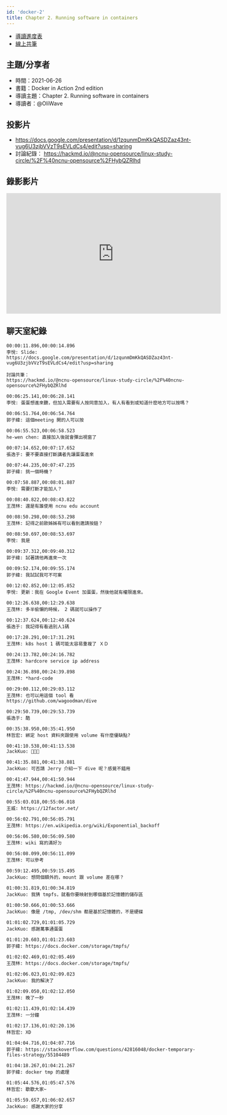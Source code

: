 ```yaml
---
id: 'docker-2'
title: Chapter 2. Running software in containers
---
```


- [導讀進度表](https://docs.google.com/spreadsheets/d/1xjz22UDz_vKW92dJpnGysNCtFiSCYz_wbkHD4B1EQ-0/edit#gid=1726791362)
- [線上共筆](https://hackmd.io/@ncnu-opensource/linux-study-circle/)

## 主題/分享者

- 時間：2021-06-26
- 書籍：Docker in Action 2nd edition
- 導讀主題：Chapter 2. Running software in containers
- 導讀者：@OliWave

## 投影片

- https://docs.google.com/presentation/d/1zqunmDmKkQASDZaz43nt-vug6U3zjbVVzT9sEVLdCs4/edit?usp=sharing
- 討論紀錄： https://hackmd.io/@ncnu-opensource/linux-study-circle/%2F%40ncnu-opensource%2FHybQZRlhd

## 錄影影片

<iframe width="560" height="315" src="https://www.youtube.com/embed/gSoGTtb-ulM" title="YouTube video player" frameborder="0" allow="accelerometer; autoplay; clipboard-write; encrypted-media; gyroscope; picture-in-picture" allowfullscreen></iframe>

## 聊天室紀錄

```
00:00:11.896,00:00:14.896
李悅: Slide: https://docs.google.com/presentation/d/1zqunmDmKkQASDZaz43nt-vug6U3zjbVVzT9sEVLdCs4/edit?usp=sharing

討論共筆：
https://hackmd.io/@ncnu-opensource/linux-study-circle/%2F%40ncnu-opensource%2FHybQZRlhd

00:06:25.141,00:06:28.141
李悅: 蛋蛋想進來聽，但加入需要有人按同意加入，有人有看到或知道什麼地方可以按嗎？

00:06:51.764,00:06:54.764
郭子緯: 這個meeting 開的人可以按

00:06:55.523,00:06:58.523
he-wen chen: 直接加入後就會彈出視窗了

00:07:14.652,00:07:17.652
張逸于: 要不要直接打斷講者先讓蛋蛋進來

00:07:44.235,00:07:47.235
郭子緯: 挑一個時機？

00:07:58.887,00:08:01.887
李悅: 需要打斷才能加人？

00:08:40.822,00:08:43.822
王茂林: 還是有誰使用 ncnu edu account

00:08:50.298,00:08:53.298
王茂林: 記得之前歐姊姊有可以看到邀請按鈕？

00:08:50.697,00:08:53.697
李悅: 我是

00:09:37.312,00:09:40.312
郭子緯: 試著請他再進來一次

00:09:52.174,00:09:55.174
郭子緯: 我試試我可不可案

00:12:02.852,00:12:05.852
李悅: 更新：我在 Google Event 加蛋蛋，然後他就有權限進來。

00:12:26.638,00:12:29.638
王茂林: 多半偷懶的時候， 2 碼就可以操作了

00:12:37.624,00:12:40.624
張逸于: 我記得有看過別人1碼

00:17:28.291,00:17:31.291
王茂林: k8s host 1 碼可能太容易重複了 ＸＤ

00:24:13.782,00:24:16.782
王茂林: hardcore service ip address

00:24:36.898,00:24:39.898
王茂林: *hard-code

00:29:00.112,00:29:03.112
王茂林: 也可以用這個 tool 看
https://github.com/wagoodman/dive

00:29:50.739,00:29:53.739
張逸于: 酷

00:35:38.950,00:35:41.950
林哲宏: 綁定 host 資料夾跟使用 volume 有什麼優缺點?

00:41:10.538,00:41:13.538
JackKuo: 👏👏👏

00:41:35.881,00:41:38.881
JackKuo: 可否請 Jerry 介紹一下 dive 呢？感覺不錯用

00:41:47.944,00:41:50.944
王茂林: https://hackmd.io/@ncnu-opensource/linux-study-circle/%2F%40ncnu-opensource%2FHybQZRlhd

00:55:03.018,00:55:06.018
王威: https://12factor.net/

00:56:02.791,00:56:05.791
王茂林: https://en.wikipedia.org/wiki/Exponential_backoff

00:56:06.580,00:56:09.580
王茂林: wiki 寫的滿好ㄉ

00:56:08.099,00:56:11.099
王茂林: 可以參考

00:59:12.495,00:59:15.495
JackKuo: 想問個額外的，mount 跟 volume 差在哪？

01:00:31.819,01:00:34.819
JackKuo: 我猜 tmpfs，就看你要映射到哪個基於記憶體的儲存區

01:00:50.666,01:00:53.666
JackKuo: 像是 /tmp, /dev/shm 都是基於記憶體的，不是硬碟

01:01:02.729,01:01:05.729
JackKuo: 感謝萬事通蛋蛋

01:01:20.603,01:01:23.603
郭子緯: https://docs.docker.com/storage/tmpfs/

01:02:02.469,01:02:05.469
王茂林: https://docs.docker.com/storage/tmpfs/

01:02:06.023,01:02:09.023
JackKuo: 我的解決了

01:02:09.050,01:02:12.050
王茂林: 晚了一秒

01:02:11.439,01:02:14.439
王茂林: 一分鐘

01:02:17.136,01:02:20.136
林哲宏: XD

01:04:04.716,01:04:07.716
郭子緯: https://stackoverflow.com/questions/42816048/docker-temporary-files-strategy/55104489

01:04:18.267,01:04:21.267
郭子緯: docker tmp 的處理

01:05:44.576,01:05:47.576
林哲宏: 歇歇大家~

01:05:59.657,01:06:02.657
JackKuo: 感謝大家的分享
```
